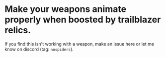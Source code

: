 # Make your weapons animate properly when boosted by trailblazer relics.
If you find this isn't working with a weapon, make an issue here or let me know on discord (tag: `nospiders`).